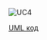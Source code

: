 ![UC4](http://www.plantuml.com/plantuml/proxy?idx=0&src=https://raw.githubusercontent.com/KPI-IP94-Database/Team2/tree/master/Doc/UMLdiagrams/scenarios/user/Diagrams/UML/UC4.pu)

[UML код](https://github.com/KPI-IP94-Database/Team2/tree/master/Doc/UMLdiagrams/scenarios/user/Diagrams/UML/UC4.pu)
